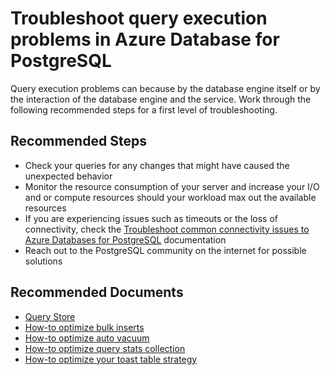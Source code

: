 <properties
	pageTitle="Troubleshoot query execution problems in Azure Database for PostgreSQL"
	description="Troubleshoot query execution problems in Azure Database for PostgreSQL"
	service="microsoft.dbforpostgresql"
	resource="servers"
	authors="jan-eng"
    ms.author="janeng"
	displayOrder="17"
	selfHelpType="resource"
	supportTopicIds="32640026, 32640027"
	resourceTags="servers, databases"
	productPesIds="16222"
	cloudEnvironments="MoonCake"
	articleId="a6322fae-939f-4909-845d-643f3599aa63"
/>

# Troubleshoot query execution problems in Azure Database for PostgreSQL

Query execution problems can because by the database engine itself or by the interaction of the database engine and the service. Work through the following recommended steps for a first level of troubleshooting.

## **Recommended Steps**

* Check your queries for any changes that might have caused the unexpected behavior
* Monitor the resource consumption of your server and increase your I/O and or compute resources should your workload max out the available resources
* If you are experiencing issues such as timeouts or the loss of connectivity, check the [Troubleshoot common connectivity issues to Azure Databases for PostgreSQL](https://docs.azure.cn/postgresql/howto-troubleshoot-common-connection-issues) documentation
* Reach out to the PostgreSQL community on the internet for possible solutions

## **Recommended Documents**

* [Query Store](https://docs.azure.cn/postgresql/concepts-query-store)
* [How-to optimize bulk inserts](https://docs.azure.cn/postgresql/howto-optimize-bulk-inserts)
* [How-to optimize auto vacuum](https://docs.azure.cn/postgresql/howto-optimize-autovacuum)
* [How-to optimize query stats collection](https://docs.azure.cn/postgresql/howto-optimize-query-stats-collection)
* [How-to optimize your toast table strategy](https://docs.azure.cn/postgresql/howto-optimize-query-time-with-toast-table-storage-strategy)
